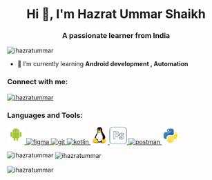 <h1 align="center">Hi 👋, I'm Hazrat Ummar Shaikh</h1>
<h3 align="center">A passionate learner from India</h3>

<p align="left"> <img src="https://komarev.com/ghpvc/?username=ihazratummar&label=Profile%20views&color=0e75b6&style=flat" alt="ihazratummar" /> </p>

- 🌱 I’m currently learning **Android development , Automation**

<h3 align="left">Connect with me:</h3>
<p align="left">
<a href="https://dev.to/ihazratummar" target="blank"><img align="center" src="https://raw.githubusercontent.com/rahuldkjain/github-profile-readme-generator/master/src/images/icons/Social/devto.svg" alt="ihazratummar" height="30" width="40" /></a>
</p>

<h3 align="left">Languages and Tools:</h3>
<p align="left"> <a href="https://developer.android.com" target="_blank" rel="noreferrer"> <img src="https://raw.githubusercontent.com/devicons/devicon/master/icons/android/android-original-wordmark.svg" alt="android" width="40" height="40"/> </a> <a href="https://www.figma.com/" target="_blank" rel="noreferrer"> <img src="https://www.vectorlogo.zone/logos/figma/figma-icon.svg" alt="figma" width="40" height="40"/> </a> <a href="https://git-scm.com/" target="_blank" rel="noreferrer"> <img src="https://www.vectorlogo.zone/logos/git-scm/git-scm-icon.svg" alt="git" width="40" height="40"/> </a> <a href="https://kotlinlang.org" target="_blank" rel="noreferrer"> <img src="https://www.vectorlogo.zone/logos/kotlinlang/kotlinlang-icon.svg" alt="kotlin" width="40" height="40"/> </a> <a href="https://www.linux.org/" target="_blank" rel="noreferrer"> <img src="https://raw.githubusercontent.com/devicons/devicon/master/icons/linux/linux-original.svg" alt="linux" width="40" height="40"/> </a> <a href="https://www.photoshop.com/en" target="_blank" rel="noreferrer"> <img src="https://raw.githubusercontent.com/devicons/devicon/master/icons/photoshop/photoshop-line.svg" alt="photoshop" width="40" height="40"/> </a> <a href="https://postman.com" target="_blank" rel="noreferrer"> <img src="https://www.vectorlogo.zone/logos/getpostman/getpostman-icon.svg" alt="postman" width="40" height="40"/> </a> <a href="https://www.python.org" target="_blank" rel="noreferrer"> <img src="https://raw.githubusercontent.com/devicons/devicon/master/icons/python/python-original.svg" alt="python" width="40" height="40"/> </a> </p>

<p><img align="left" src="https://github-readme-stats.vercel.app/api/top-langs?username=ihazratummar&show_icons=true&locale=en&layout=compact" alt="ihazratummar" /></p>

<p>&nbsp;<img align="center" src="https://github-readme-stats.vercel.app/api?username=ihazratummar&show_icons=true&locale=en" alt="ihazratummar" /></p>

<p><img align="center" src="https://github-readme-streak-stats.herokuapp.com/?user=ihazratummar&" alt="ihazratummar" /></p>
